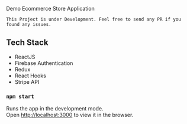 Demo Ecommerce Store Application

```
This Project is under Development. Feel free to send any PR if you found any issues. 
```
## Tech Stack

- ReactJS
- Firebase Authentication
- Redux
- React Hooks
- Stripe API


### `npm start`

Runs the app in the development mode.<br>
Open [http://localhost:3000](http://localhost:3000) to view it in the browser.

